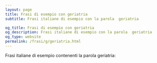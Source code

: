 ```yaml
---
layout: page
title: Frasi di esempio con geriatria 
subtitle: Frasi italiane di esempio con la parola  geriatria

og_title: Frasi di esempio con geriatria 
og_description: Frasi italiane di esempio con la parola  geriatria
og_type: website
permalink: /frasi/g/geriatria.html
---
```


Frasi italiane di esempio contenenti la parola geriatria:


